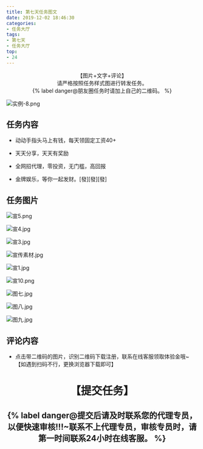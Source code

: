 ```yaml
---
title: 第七天任务图文
date: 2019-12-02 18:46:30
categories:
- 任务大厅
tags: 
- 第七天
- 任务大厅
top:
- 24
---
```



 <center>【图片+文字+评论】</center>

 <center>请严格按照任务样式图进行转发任务。</center>


 <center>{% label danger@朋友圈任务时请加上自己的二维码。 %}</center>

 ![实例-8.png](https://i.loli.net/2019/12/02/dzqcyYo9Jn3BhPa.png)



 ## 任务内容


* 动动手指头马上有钱，每天领固定工资40+

* 天天分享，天天有奖励

* 全网招代理，零投资，无门槛，高回报

* 金牌娱乐，等你一起发财。[發][發][發]


## 任务图片


![宣5.png](https://i.loli.net/2019/12/02/b6jge52mltR8UHN.png)


![宣4.jpg](https://i.loli.net/2019/12/02/jakZgScNzyY3Bom.jpg)


![宣3.jpg](https://i.loli.net/2019/12/02/Z47wItK5mPSlOLe.jpg)


![宣传素材.jpg](https://i.loli.net/2019/12/02/VBnzYdC7QsghH9F.jpg)


![宣1.jpg](https://i.loli.net/2019/12/02/Ae5sybDGC63RoFx.jpg)


![宣10.png](https://i.loli.net/2019/12/02/Ln7kJOGWHjd1aMB.png)


![图七.jpg](https://i.loli.net/2019/12/02/MTbxz24tsA3Wjl5.jpg)


![图八.jpg](https://i.loli.net/2019/12/02/3ovDfbU246BPsMq.jpg)


![图九.jpg](https://i.loli.net/2019/12/02/sAmlQCv93TPywp5.jpg)



## 评论内容

* 点击带二维码的图片，识别二维码下载注册，联系在线客服领取体验金哦~【如遇到扫码不行，更换浏览器下载即可】



# <center>【提交任务】</center>


 ## <center>{% label danger@提交后请及时联系您的代理专员，以便快速审核!!!~联系不上代理专员，审核专员时，请第一时间联系24小时在线客服。 %}</center>